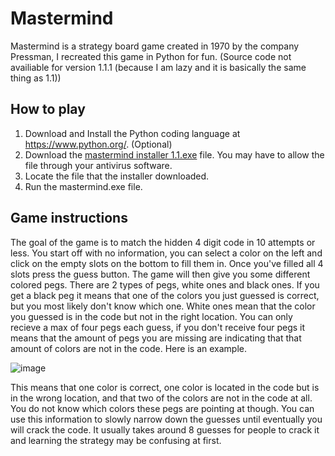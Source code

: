 # Mastermind
Mastermind is a strategy board game created in 1970 by the company Pressman, I recreated this game in Python for fun.
(Source code not availiable for version 1.1.1 (because I am lazy and it is basically the same thing as 1.1))

## How to play
1. Download and Install the Python coding language at https://www.python.org/. (Optional)
2. Download the [mastermind installer 1.1.exe](https://github.com/4vstin/mastermind/raw/main/mastermind%20installer%201.1.exe) file.
You may have to allow the file through your antivirus software.
3. Locate the file that the installer downloaded.
4. Run the mastermind.exe file.

## Game instructions
The goal of the game is to match the hidden 4 digit code in 10 attempts or less.
You start off with no information, you can select a color on the left and click on the empty slots on the bottom to fill them in.
Once you've filled all 4 slots press the guess button. The game will then give you some different colored pegs.
There are 2 types of pegs, white ones and black ones. If you get a black peg it means that one of the colors you just guessed is correct, but you most likely don't know which one.
White ones mean that the color you guessed is in the code but not in the right location.
You can only recieve a max of four pegs each guess, if you don't receive four pegs it means that the amount of pegs you are missing are indicating that that amount of colors are not in the code. Here is an example.

![image](https://user-images.githubusercontent.com/86859941/146692765-d41cc413-68c7-4098-9004-7ae262946dff.png)

This means that one color is correct, one color is located in the code but is in the wrong location, and that two of the colors are not in the code at all.
You do not know which colors these pegs are pointing at though.
You can use this information to slowly narrow down the guesses until eventually you will crack the code. It usually takes around 8 guesses for people to crack it and learning the strategy may be confusing at first.
